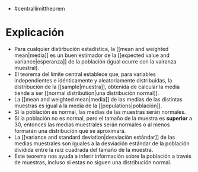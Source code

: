 - #centrallimittheorem

# Explicación
- Para cualquier distirbución estadística, la [[mean and weighted mean|media]] es un buen estimador de la [[expected value and variance|esperanza]] de la población (igual ocurre con la vairanza muestral).
- El teorema del límite central establece que, para variables independientes e idénticamente y aleatoriamente distribuidas, la distribución de la [[sample|muestra]], obtenida de calcular la media tiende a ser [[normal distribution|una distribución normal]].
- La [[mean and weighted mean|media]] de las medias de las distintas muestras es igual a la media de la [[populations|población]].
- Si la población es normal, las medias de las muestras serán normales.
- Si la población no es normal, pero el tamaño de la muestra es **superior** a $30$, entonces las medias muestrales serán normales o al menos formarán una distribución que se aproximará.
- La [[variance and standard deviation|desviación estándar]] de las medias muestrales son iguales a la desviación estándar de la población dividida entre la raíz cuadrada del tamaño de la muestra.
- Este teorema nos ayuda a inferir información sobre la población a través de muestras, incluso si estas no siguen una distribución normal.